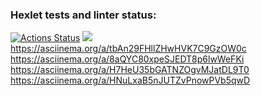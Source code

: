 ### Hexlet tests and linter status:

[![Actions Status](https://github.com/Chebanya/frontend-project-44/actions/workflows/hexlet-check.yml/badge.svg)](https://github.com/Chebanya/frontend-project-44/actions)
<a href="https://codeclimate.com/github/Chebanya/frontend-project-44/maintainability"><img src="https://api.codeclimate.com/v1/badges/8407bd853c81009f99c0/maintainability" /></a>
https://asciinema.org/a/tbAn29FHllZHwHVK7C9GzOW0c
https://asciinema.org/a/8aQYC80xpeSJEDT8p6lwWeFKi
https://asciinema.org/a/H7HeU35bGATNZOgvMJatDL9T0
https://asciinema.org/a/HNuLxaB5nJUTZvPnowPVb5qwD
